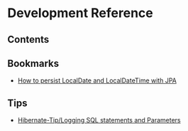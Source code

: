 # Development Reference


## Contents


## Bookmarks
- [How to persist LocalDate and LocalDateTime with JPA](bookmarks/How-to-persist-LocalDate-and-LocalDateTime-with-JPA.md)

## Tips
- [Hibernate-Tip/Logging SQL statements and Parameters](tips/hibernate-tip/Logging-SQL-statements-and-Parameters.md)